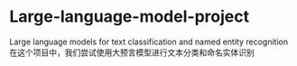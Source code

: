 # Large-language-model-project
Large language models for text classification and named entity recognition
在这个项目中，我们尝试使用大预言模型进行文本分类和命名实体识别
